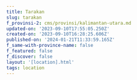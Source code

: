 ```yaml
---
title: Tarakan
slug: tarakan
f_provinsi-2: cms/provinsi/kalimantan-utara.md
updated-on: '2023-09-10T17:55:05.250Z'
created-on: '2023-09-10T16:28:25.606Z'
published-on: '2024-01-21T11:33:59.165Z'
f_same-with-province-name: false
f_featured: false
f_discover: false
layout: '[location].html'
tags: location
---
```



